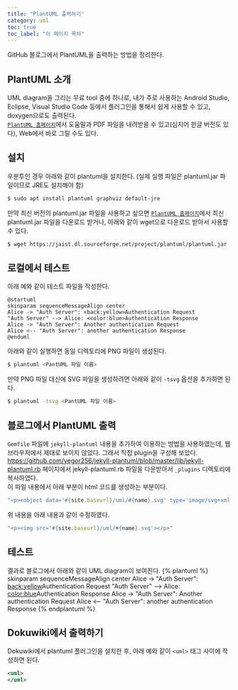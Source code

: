 ```yaml
---
title: "PlantUML 출력하기"
category: uml
toc: true
toc_label: "이 페이지 목차"
---
```


GitHub 블로그에서 PlantUML을 출력하는 방법을 정리한다.  

## PlantUML 소개
UML diagram을 그리는 무료 tool 중에 하나로, 내가 주로 사용하는 Android Studio, Eclipse, Visual Studio Code 등에서 플러그인을 통해서 쉽게 사용할 수 있고, doxygen으로도 출력된다.  
[`PlantUML 홈페이지`](https://plantuml.com/ko/)에서 도움말과 PDF 파일을 내려받을 수 있고(심지어 한글 버전도 있다), Web에서 바로 그릴 수도 있다.

## 설치
우분투인 경우 아래와 같이 plantuml을 설치한다. (실제 실행 파일은 plantuml.jar 파일이므로 JRE도 설치해야 함)
```bash
$ sudo apt install plantuml graphviz default-jre
```
만약 최신 버전의 plantuml.jar 파일을 사용하고 싶으면 [`PlantUML 홈페이지`](https://plantuml.com/ko/)에서 최신 plantuml.jar 파일을 다운로드 받거나, 아래와 같이 wget으로 다운로드 받아서 사용할 수 있다.
```bash
$ wget https://jaist.dl.sourceforge.net/project/plantuml/plantuml.jar
```

## 로컬에서 테스트
아래 예와 같이 테스트 파일을 작성한다.
```
@startuml
skinparam sequenceMessageAlign center
Alice -> "Auth Server": <back:yellow>Authentication Request
"Auth Server" --> Alice: <color:blue>Authentication Response
Alice -> "Auth Server": Another authentication Request
Alice <-- "Auth Server": another authentication Response
@enduml
```

아래와 같이 실행하면 동일 디렉토리에 PNG 파일이 생성된다.
```bash
$ plantuml <PantUML 파일 이름>
```
만약 PNG 파일 대신에 SVG 파일을 생성하려면 아래와 같이 `-tsvg` 옵션을 추가하면 된다.
```bash
$ plantuml -tsvg <PantUML 파일 이름>
```

## 블로그에서 PlantUML 출력
`Gemfile` 파일에 `jekyll-plantuml` 내용을 추가하여 이용하는 방법을 사용하였는데, 웹브라우저에서 제대로 보이지 않았다. 그래서 직접 plugin을 구성해 보았다.  
https://github.com/yegor256/jekyll-plantuml/blob/master/lib/jekyll-plantuml.rb 페이지에서 jekyll-plantuml.rb 파일을 다운받아서 `_plugins` 디렉토리에 복사하였다.  
이 파일 내용에서 아래 부분이 html 코드를 생성하는 부분이다.
```ruby
"<p><object data='#{site.baseurl}/uml/#{name}.svg' type='image/svg+xml' #{@html} class='plantuml'></object></p>"
```
위 내용을 아래 내용과 같이 수정하였다.
```ruby
"<p><img src='#{site.baseurl}/uml/#{name}.svg'></p>"
```

## 테스트
결과로 블로그에서 아래와 같이 UML diagram이 보여진다.
{% plantuml %}
skinparam sequenceMessageAlign center
Alice -> "Auth Server": <back:yellow>Authentication Request
"Auth Server" --> Alice: <color:blue>Authentication Response
Alice -> "Auth Server": Another authentication Request
Alice <-- "Auth Server": another authentication Response
{% endplantuml %}

## Dokuwiki에서 출력하기
Dokuwiki에서 plantuml 플러그인을 설치한 후, 아래 예와 같이 `<uml>` 태그 사이에 작성하면 된다.
```xml
<uml>
</uml>
```
